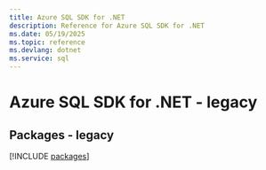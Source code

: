 ```yaml
---
title: Azure SQL SDK for .NET
description: Reference for Azure SQL SDK for .NET
ms.date: 05/19/2025
ms.topic: reference
ms.devlang: dotnet
ms.service: sql
---
```

# Azure SQL SDK for .NET - legacy
## Packages - legacy
[!INCLUDE [packages](sql-index.md)]